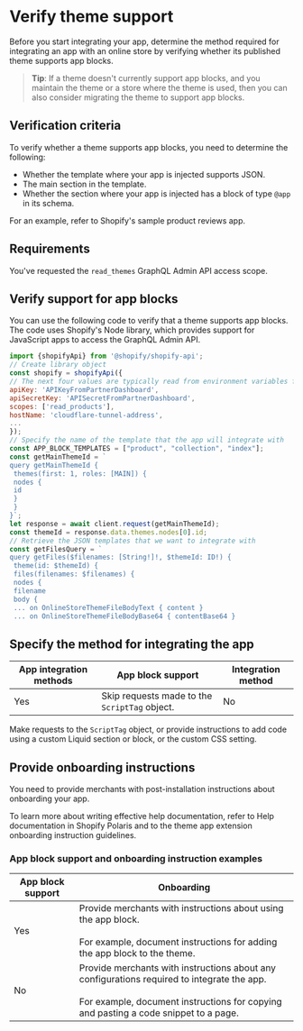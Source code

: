 # Verify theme support

Before you start integrating your app, determine the method required for integrating an app with an online store by verifying whether its published theme supports app blocks.

> **Tip**: If a theme doesn't currently support app blocks, and you maintain the theme or a store where the theme is used, then you can also consider migrating the theme to support app blocks.

## Verification criteria

To verify whether a theme supports app blocks, you need to determine the following:

* Whether the template where your app is injected supports JSON.
* The main section in the template.
* Whether the section where your app is injected has a block of type `@app` in its schema.

For an example, refer to Shopify's sample product reviews app.

## Requirements

You've requested the `read_themes` GraphQL Admin API access scope.

## Verify support for app blocks

You can use the following code to verify that a theme supports app blocks. The code uses Shopify's Node library, which provides support for JavaScript apps to access the GraphQL Admin API.

```javascript
import {shopifyApi} from '@shopify/shopify-api';
// Create library object
const shopify = shopifyApi({
// The next four values are typically read from environment variables for added security
apiKey: 'APIKeyFromPartnerDashboard',
apiSecretKey: 'APISecretFromPartnerDashboard',
scopes: ['read_products'],
hostName: 'cloudflare-tunnel-address',
...
});
// Specify the name of the template that the app will integrate with
const APP_BLOCK_TEMPLATES = ["product", "collection", "index"];
const getMainThemeId = `
query getMainThemeId {
 themes(first: 1, roles: [MAIN]) {
 nodes {
 id
 }
 }
}`;
let response = await client.request(getMainThemeId);
const themeId = response.data.themes.nodes[0].id;
// Retrieve the JSON templates that we want to integrate with
const getFilesQuery = `
query getFiles($filenames: [String!]!, $themeId: ID!) {
 theme(id: $themeId) {
 files(filenames: $filenames) {
 nodes {
 filename
 body {
 ... on OnlineStoreThemeFileBodyText { content }
 ... on OnlineStoreThemeFileBodyBase64 { contentBase64 }
```

## Specify the method for integrating the app

| App integration methods | App block support | Integration method |
|------------------------|-------------------|-------------------|
| Yes | Skip requests made to the `ScriptTag` object. | No |

Make requests to the `ScriptTag` object, or provide instructions to add code using a custom Liquid section or block, or the custom CSS setting.

## Provide onboarding instructions

You need to provide merchants with post-installation instructions about onboarding your app.

To learn more about writing effective help documentation, refer to Help documentation in Shopify Polaris and to the theme app extension onboarding instruction guidelines.

### App block support and onboarding instruction examples

| App block support | Onboarding |
|------------------|------------|
| Yes | Provide merchants with instructions about using the app block.<br><br>For example, document instructions for adding the app block to the theme. |
| No | Provide merchants with instructions about any configurations required to integrate the app.<br><br>For example, document instructions for copying and pasting a code snippet to a page. |
